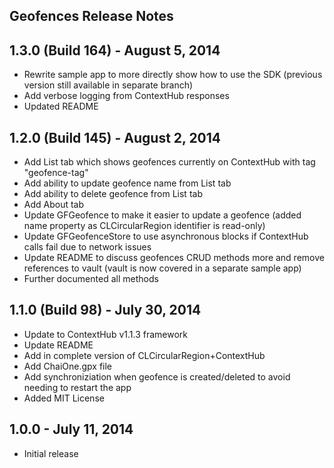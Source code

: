 Geofences Release Notes
---

## 1.3.0 (Build 164) - August 5, 2014
- Rewrite sample app to more directly show how to use the SDK (previous version still available in separate branch)
- Add verbose logging from ContextHub responses
- Updated README

## 1.2.0 (Build 145) - August 2, 2014
- Add List tab which shows geofences currently on ContextHub with tag "geofence-tag"
- Add ability to update geofence name from List tab
- Add ability to delete geofence from List tab
- Add About tab
- Update GFGeofence to make it easier to update a geofence (added name property as CLCircularRegion identifier is read-only)
- Update GFGeofenceStore to use asynchronous blocks if ContextHub calls fail due to network issues
- Update README to discuss geofences CRUD methods more and remove references to vault (vault is now covered in a separate sample app)
- Further documented all methods

## 1.1.0 (Build 98) - July 30, 2014
- Update to ContextHub v1.1.3 framework
- Update README
- Add in complete version of CLCircularRegion+ContextHub
- Add ChaiOne.gpx file
- Add synchroniziation when geofence is created/deleted to avoid needing to restart the app
- Added MIT License

## 1.0.0 - July 11, 2014
- Initial release